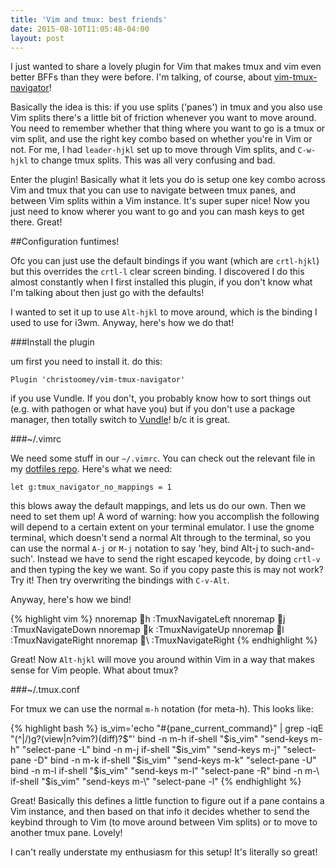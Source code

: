 ```yaml
---
title: 'Vim and tmux: best friends'
date: 2015-08-10T11:05:48-04:00
layout: post
---
```


I just wanted to share a lovely plugin for Vim that makes tmux and vim
even better BFFs than they were before. I'm talking, of course, about
[vim-tmux-navigator](https://github.com/christoomey/vim-tmux-navigator)!

Basically the idea is this: if you use splits ('panes') in tmux and you
also use Vim splits there's a little bit of friction whenever you want to
move around. You need to remember whether that thing where you want to go
is a tmux or vim split, and use the right key combo based on whether
you're in Vim or not. For me, I had `leader-hjkl` set up to move through
Vim splits, and `C-w-hjkl` to change tmux splits. This was all very
confusing and bad.

Enter the plugin! Basically what it lets you do is setup one key combo
across Vim and tmux that you can use to navigate between tmux panes, and
between Vim splits within a Vim instance. It's super super nice! Now you
just need to know wherer you want to go and you can mash keys to get
there. Great!

##Configuration funtimes!

Ofc you can just use the default bindings if you want (which are
`crtl-hjkl`) but this overrides the `crtl-l` clear screen binding.
I discovered I do this almost constantly when I first installed this
plugin, if you don't know what I'm talking about then just go with the
defaults!

I wanted to set it up to use `Alt-hjkl` to move around, which is the
binding I used to use for i3wm. Anyway, here's how we do that!

###Install the plugin

um first you need to install it. do this:

    Plugin 'christoomey/vim-tmux-navigator'

if you use Vundle. If you don't, you probably know how to sort things out
(e.g. with pathogen or what have you) but if you don't use a package
manager, then totally switch to
[Vundle](https://github.com/VundleVim/Vundle.vim)! b/c it is great.

###~/.vimrc

We need some stuff in our `~/.vimrc`. You can check out the relevant file
in my [dotfiles
repo](https://github.com/aliceriot/dotfiles/blob/master/vimrc/laptop_plugin_config.vimrc).
Here's what we need:

    let g:tmux_navigator_no_mappings = 1

this blows away the default mappings, and lets us do our own. Then we need
to set them up! A word of warning: how you accomplish the following will
depend to a certain extent on your terminal emulator. I use the gnome
terminal, which doesn't send a normal Alt through to the terminal, so you
can use the normal `A-j` or `M-j` notation to say 'hey, bind Alt-j to
such-and-such'. Instead we have to send the right escaped keycode, by
doing `crtl-v` and then typing the key we want. So if you copy paste this
is may not work? Try it! Then try overwriting the bindings with `C-v-Alt`.

Anyway, here's how we bind!

{% highlight vim %}
nnoremap <silent> h :TmuxNavigateLeft<cr>
nnoremap <silent> j :TmuxNavigateDown<cr>
nnoremap <silent> k :TmuxNavigateUp<cr>
nnoremap <silent> l :TmuxNavigateRight<cr>
nnoremap <silent> \ :TmuxNavigateRight<cr>
{% endhighlight %}

Great! Now `Alt-hjkl` will move you around within Vim in a way that makes
sense for Vim people. What about tmux?

###~/.tmux.conf

For tmux we can use the normal `m-h` notation (for meta-h). This looks
like:

{% highlight bash %}
is_vim='echo "#{pane_current_command}" | grep -iqE "(^|\/)g?(view|n?vim?)(diff)?$"'
bind -n m-h if-shell "$is_vim" "send-keys m-h" "select-pane -L"
bind -n m-j if-shell "$is_vim" "send-keys m-j" "select-pane -D"
bind -n m-k if-shell "$is_vim" "send-keys m-k" "select-pane -U"
bind -n m-l if-shell "$is_vim" "send-keys m-l" "select-pane -R"
bind -n m-\ if-shell "$is_vim" "send-keys m-\\" "select-pane -l"
{% endhighlight %}

Great! Basically this defines a little function to figure out if a pane
contains a Vim instance, and then based on that info it decides whether to
send the keybind through to Vim (to move around between Vim splits) or to
move to another tmux pane. Lovely!

I can't really understate my enthusiasm for this setup! It's literally so
great!
















